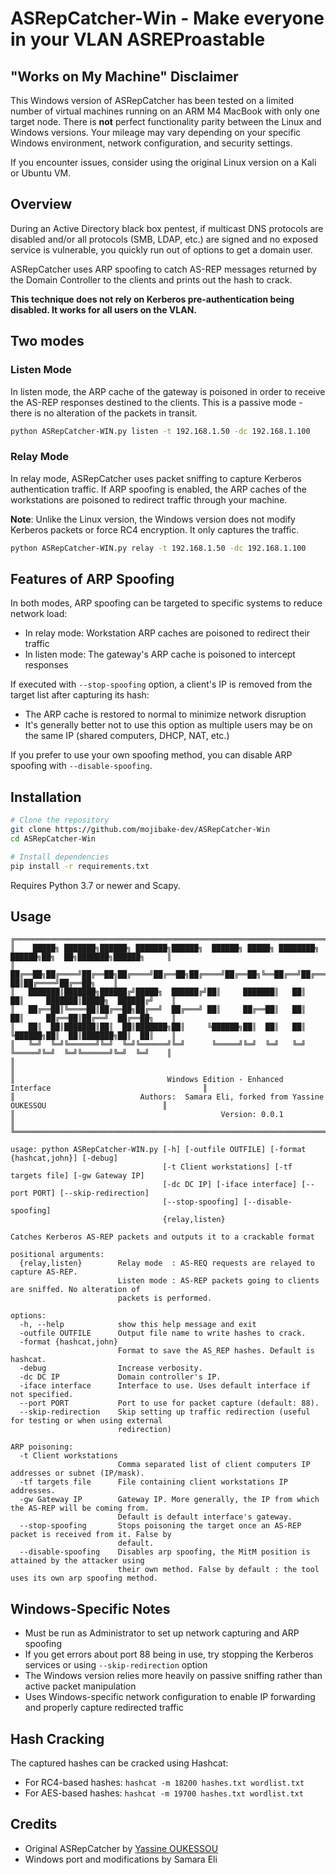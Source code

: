 # ASRepCatcher-Win - Make everyone in your VLAN ASREProastable

##  "Works on My Machine" Disclaimer 

This Windows version of ASRepCatcher has been tested on a limited number of virtual machines running on an ARM M4 MacBook with only one target node. There is **not** perfect functionality parity between the Linux and Windows versions. Your mileage may vary depending on your specific Windows environment, network configuration, and security settings.

If you encounter issues, consider using the original Linux version on a Kali or Ubuntu VM.

## Overview

During an Active Directory black box pentest, if multicast DNS protocols are disabled and/or all protocols (SMB, LDAP, etc.) are signed and no exposed service is vulnerable, you quickly run out of options to get a domain user.

ASRepCatcher uses ARP spoofing to catch AS-REP messages returned by the Domain Controller to the clients and prints out the hash to crack.

**This technique does not rely on Kerberos pre-authentication being disabled. It works for all users on the VLAN.**

## Two modes

### Listen Mode

In listen mode, the ARP cache of the gateway is poisoned in order to receive the AS-REP responses destined to the clients.
This is a passive mode - there is no alteration of the packets in transit.

```bash
python ASRepCatcher-WIN.py listen -t 192.168.1.50 -dc 192.168.1.100
```

### Relay Mode

In relay mode, ASRepCatcher uses packet sniffing to capture Kerberos authentication traffic. If ARP spoofing is enabled, the ARP caches of the workstations are poisoned to redirect traffic through your machine.

**Note**: Unlike the Linux version, the Windows version does not modify Kerberos packets or force RC4 encryption. It only captures the traffic.

```bash
python ASRepCatcher-WIN.py relay -t 192.168.1.50 -dc 192.168.1.100
```

## Features of ARP Spoofing

In both modes, ARP spoofing can be targeted to specific systems to reduce network load:

- In relay mode: Workstation ARP caches are poisoned to redirect their traffic
- In listen mode: The gateway's ARP cache is poisoned to intercept responses

If executed with `--stop-spoofing` option, a client's IP is removed from the target list after capturing its hash:
- The ARP cache is restored to normal to minimize network disruption
- It's generally better not to use this option as multiple users may be on the same IP (shared computers, DHCP, NAT, etc.)

If you prefer to use your own spoofing method, you can disable ARP spoofing with `--disable-spoofing`.

## Installation

```bash
# Clone the repository
git clone https://github.com/mojibake-dev/ASRepCatcher-Win
cd ASRepCatcher-Win

# Install dependencies
pip install -r requirements.txt
```

Requires Python 3.7 or newer and Scapy.

## Usage

```
╔════════════════════════════════════════════════════════════════════════════════════════════════════════╗
║    █████╗ ███████╗██████╗ ███████╗██████╗  ██████╗ █████╗ ████████╗ ██████╗██╗  ██╗███████╗██████╗     ║
║   ██╔══██╗██╔════╝██╔══██╗██╔════╝██╔══██╗██╔════╝██╔══██╗╚══██╔══╝██╔════╝██║  ██║██╔════╝██╔══██╗    ║
║   ███████║███████╗██████╔╝█████╗  ██████╔╝██║     ███████║   ██║   ██║     ███████║█████╗  ██████╔╝    ║
║   ██╔══██║╚════██║██╔══██╗██╔══╝  ██╔═══╝ ██║     ██╔══██║   ██║   ██║     ██╔══██║██╔══╝  ██╔══██╗    ║
║   ██║  ██║███████║██║  ██║███████╗██║     ╚██████╗██║  ██║   ██║   ╚██████╗██║  ██║███████╗██║  ██║    ║
║   ╚═╝  ╚═╝╚══════╝╚═╝  ╚═╝╚══════╝╚═╝      ╚═════╝╚═╝  ╚═╝   ╚═╝    ╚═════╝╚═╝  ╚═╝╚══════╝╚═╝  ╚═╝    ║
║                                                                                                        ║
║                                  Windows Edition - Enhanced Interface                                  ║
║                            Authors:  Samara Eli, forked from Yassine OUKESSOU                          ║
║                                              Version: 0.0.1                                            ║
╚════════════════════════════════════════════════════════════════════════════════════════════════════════╝

usage: python ASRepCatcher-WIN.py [-h] [-outfile OUTFILE] [-format {hashcat,john}] [-debug]
                                  [-t Client workstations] [-tf targets file] [-gw Gateway IP]
                                  [-dc DC IP] [-iface interface] [--port PORT] [--skip-redirection]
                                  [--stop-spoofing] [--disable-spoofing]
                                  {relay,listen}

Catches Kerberos AS-REP packets and outputs it to a crackable format

positional arguments:
  {relay,listen}        Relay mode  : AS-REQ requests are relayed to capture AS-REP.
                        Listen mode : AS-REP packets going to clients are sniffed. No alteration of
                        packets is performed.

options:
  -h, --help            show this help message and exit
  -outfile OUTFILE      Output file name to write hashes to crack.
  -format {hashcat,john}
                        Format to save the AS_REP hashes. Default is hashcat.
  -debug                Increase verbosity.
  -dc DC IP             Domain controller's IP.
  -iface interface      Interface to use. Uses default interface if not specified.
  --port PORT           Port to use for packet capture (default: 88).
  --skip-redirection    Skip setting up traffic redirection (useful for testing or when using external
                        redirection)

ARP poisoning:
  -t Client workstations
                        Comma separated list of client computers IP addresses or subnet (IP/mask).
  -tf targets file      File containing client workstations IP addresses.
  -gw Gateway IP        Gateway IP. More generally, the IP from which the AS-REP will be coming from.
                        Default is default interface's gateway.
  --stop-spoofing       Stops poisoning the target once an AS-REP packet is received from it. False by
                        default.
  --disable-spoofing    Disables arp spoofing, the MitM position is attained by the attacker using
                        their own method. False by default : the tool uses its own arp spoofing method.
```

## Windows-Specific Notes

- Must be run as Administrator to set up network capturing and ARP spoofing
- If you get errors about port 88 being in use, try stopping the Kerberos services or using `--skip-redirection` option
- The Windows version relies more heavily on passive sniffing rather than active packet manipulation
- Uses Windows-specific network configuration to enable IP forwarding and properly capture redirected traffic

## Hash Cracking

The captured hashes can be cracked using Hashcat:

- For RC4-based hashes: `hashcat -m 18200 hashes.txt wordlist.txt`
- For AES-based hashes: `hashcat -m 19700 hashes.txt wordlist.txt`

## Credits

- Original ASRepCatcher by [Yassine OUKESSOU](https://github.com/Yaxxine7/ASRepCatcher)
- Windows port and modifications by Samara Eli